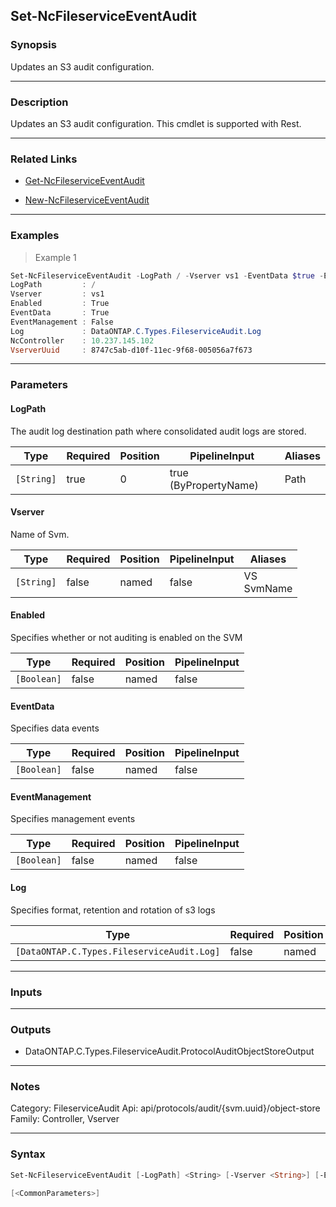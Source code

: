Set-NcFileserviceEventAudit
---------------------------

### Synopsis
Updates an S3 audit configuration.

---

### Description

Updates an S3 audit configuration. This cmdlet is supported with Rest.

---

### Related Links
* [Get-NcFileserviceEventAudit](Get-NcFileserviceEventAudit)

* [New-NcFileserviceEventAudit](New-NcFileserviceEventAudit)

---

### Examples
> Example 1

```PowerShell
Set-NcFileserviceEventAudit -LogPath / -Vserver vs1 -EventData $true -EventManagement $false -Log $a
LogPath         : /
Vserver         : vs1
Enabled         : True
EventData       : True
EventManagement : False
Log             : DataONTAP.C.Types.FileserviceAudit.Log
NcController    : 10.237.145.102
VserverUuid     : 8747c5ab-d10f-11ec-9f68-005056a7f673

```

---

### Parameters
#### **LogPath**
The audit log destination path where consolidated audit logs are stored.

|Type      |Required|Position|PipelineInput        |Aliases|
|----------|--------|--------|---------------------|-------|
|`[String]`|true    |0       |true (ByPropertyName)|Path   |

#### **Vserver**
Name of Svm.

|Type      |Required|Position|PipelineInput|Aliases       |
|----------|--------|--------|-------------|--------------|
|`[String]`|false   |named   |false        |VS<br/>SvmName|

#### **Enabled**
Specifies whether or not auditing is enabled on the SVM

|Type       |Required|Position|PipelineInput|
|-----------|--------|--------|-------------|
|`[Boolean]`|false   |named   |false        |

#### **EventData**
Specifies data events

|Type       |Required|Position|PipelineInput|
|-----------|--------|--------|-------------|
|`[Boolean]`|false   |named   |false        |

#### **EventManagement**
Specifies management events

|Type       |Required|Position|PipelineInput|
|-----------|--------|--------|-------------|
|`[Boolean]`|false   |named   |false        |

#### **Log**
Specifies format, retention and rotation of s3 logs

|Type                                      |Required|Position|PipelineInput|
|------------------------------------------|--------|--------|-------------|
|`[DataONTAP.C.Types.FileserviceAudit.Log]`|false   |named   |false        |

---

### Inputs

---

### Outputs
* DataONTAP.C.Types.FileserviceAudit.ProtocolAuditObjectStoreOutput

---

### Notes
Category: FileserviceAudit
Api: api/protocols/audit/{svm.uuid}/object-store
Family: Controller, Vserver

---

### Syntax
```PowerShell
Set-NcFileserviceEventAudit [-LogPath] <String> [-Vserver <String>] [-Enabled <Boolean>] [-EventData <Boolean>] [-EventManagement <Boolean>] [-Log <DataONTAP.C.Types.FileserviceAudit.Log>] 
```
```PowerShell
[<CommonParameters>]
```

